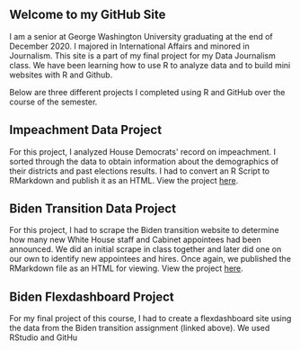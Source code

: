 ## Welcome to my GitHub Site 
I am a senior at George Washington University graduating at the end of December 2020. I majored in International Affairs and minored in Journalism. This site is a part of my final project for my Data Journalism class. We have been learning how to use R to analyze data and to build mini websites with R and Github. 

Below are three different projects I completed using R and GitHub over the course of the semester.


## Impeachment Data Project
For this project, I analyzed House Democrats' record on impeachment. I sorted through the data to obtain information about the demographics of their districts and past elections results. I had to convert an R Script to RMarkdown and publish it as an HTML.
View the project [here](https://rpubs.com/carolinemhakes/705190).

## Biden Transition Data Project 
For this project, I had to scrape the Biden transition website to determine how many new White House staff and Cabinet appointees had been announced. We did an initial scrape in class together and later did one on our own to identify new appointees and hires. Once again, we published the RMarkdown file as an HTML for viewing.
View the project [here](https://rpubs.com/carolinemhakes/705189).

## Biden Flexdashboard Project
For my final project of this course, I had to create a flexdashboard site using the data from the Biden transition assignment (linked above). We used RStudio and GitHu
```

